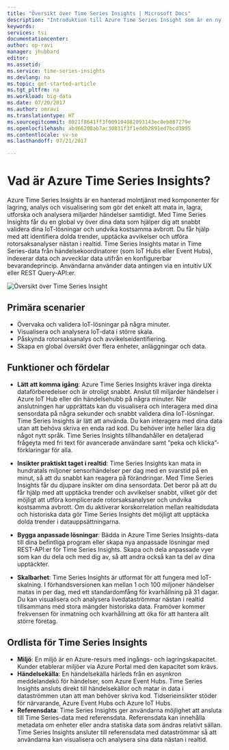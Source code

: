 ```yaml
---
title: "Översikt över Time Series Insights | Microsoft Docs"
description: "Introduktion till Azure Time Series Insight som är en ny tjänst för dataanalyser av tidsserier och IoT-lösningar"
keywords: 
services: tsi
documentationcenter: 
author: op-ravi
manager: jhubbard
editor: 
ms.assetid: 
ms.service: time-series-insights
ms.devlang: na
ms.topic: get-started-article
ms.tgt_pltfrm: na
ms.workload: big-data
ms.date: 07/20/2017
ms.author: omravi
ms.translationtype: HT
ms.sourcegitcommit: 8021f8641ff3f009104082093143ec8eb087279e
ms.openlocfilehash: abd66208ab7ac30831f3f1eddb2891ed7bcd3995
ms.contentlocale: sv-se
ms.lasthandoff: 07/21/2017

---
```


# <a name="what-is-azure-time-series-insights"></a>Vad är Azure Time Series Insights?

Azure Time Series Insights är en hanterad molntjänst med komponenter för lagring, analys och visualisering som gör det enkelt att mata in, lagra, utforska och analysera miljarder händelser samtidigt. Med Time Series Insights får du en global vy över dina data som hjälper dig att snabbt validera dina IoT-lösningar och undvika kostsamma avbrott. Du får hjälp med att identifiera dolda trender, upptäcka avvikelser och utföra rotorsaksanalyser nästan i realtid. Time Series Insights matar in Time Series-data från händelsekoordinatorer (som IoT Hubs eller Event Hubs), indexerar data och avvecklar data utifrån en konfigurerbar bevarandeprincip. Användarna använder data antingen via en intuitiv UX eller REST Query-API:er.

![Översikt över Time Series Insight](media/overview/time-series-insights-overview-flow.png)

## <a name="primary-scenarios"></a>Primära scenarier

* Övervaka och validera IoT-lösningar på några minuter.
* Visualisera och analysera IoT-data i större skala.
* Påskynda rotorsaksanalys och avvikelseidentifiering.
* Skapa en global översikt över flera enheter, anläggningar och data.

## <a name="capabilities-and-benefits"></a>Funktioner och fördelar

* **Lätt att komma igång**: Azure Time Series Insights kräver inga direkta dataförberedelser och är otroligt snabbt. Anslut till miljarder händelser i Azure IoT Hub eller din händelsehubb på några minuter. När anslutningen har upprättats kan du visualisera och interagera med dina sensordata på några sekunder och snabbt validera dina IoT-lösningar. Time Series Insights är lätt att använda. Du kan interagera med dina data utan att behöva skriva en enda rad kod.  Du behöver inte heller lära dig något nytt språk. Time Series Insights tillhandahåller en detaljerad frågeyta med fri text för avancerade användare samt ”peka och klicka”-förklaringar för alla.

* **Insikter praktiskt taget i realtid**: Time Series Insights kan mata in hundratals miljoner sensorhändelser per dag med en svarstid på en minut, så att du snabbt kan reagera på förändringar. Med Time Series Insights får du djupare insikter om dina sensordata. Det beror på att du får hjälp med att upptäcka trender och avvikelser snabbt, vilket gör det möjligt att utföra komplicerade rotorsaksanalyser och undvika kostsamma avbrott. Om du aktiverar korskorrelation mellan realtidsdata och historiska data gör Time Series Insights det möjligt att upptäcka dolda trender i datauppsättningarna.

* **Bygga anpassade lösningar**: Bädda in Azure Time Series Insights-data till dina befintliga program eller skapa nya anpassade lösningar med REST-API:er för Time Series Insights. Skapa och dela anpassade vyer som kan du dela och med dig av, så att andra också kan ta del av dina upptäckter.

* **Skalbarhet**: Time Series Insights är utformat för att fungera med IoT-skalning. I förhandsversionen kan mellan 1 och 100 miljoner händelser matas in per dag, med ett standardomfång för kvarhållning på 31 dagar. Du kan visualisera och analysera livedataströmmar nästan i realtid tillsammans med stora mängder historiska data. Framöver kommer frekvensen för inmatning och kvarhållning att öka för att hantera allt större företag.

## <a name="time-series-insights-glossary"></a>Ordlista för Time Series Insights

* **Miljö**: En miljö är en Azure-resurs med ingångs- och lagringskapacitet.  Kunder etablerar miljöer via Azure Portal med den kapacitet som krävs.
* **Händelsekälla**: En händelsekälla härleds från en asynkron meddelandekö för händelser, som Azure Event Hubs.  Time Series Insights ansluts direkt till händelsekällor och matar in data i dataströmmen utan att man behöver skriva kod. Tidserieinsikter stöder för närvarande, Azure Event Hubs och Azure IoT Hubs.
* **Referensdata**: Time Series Insights ger användarna möjlighet att ansluta till Time Series-data med referensdata.  Referensdata kan innehålla metadata om enheter eller andra statiska data som ändras relativt sällan. Time Series Insights ansluter till referensdata med dataströmmar så att användarna kan visualisera och analysera sina data nästan i realtid.

